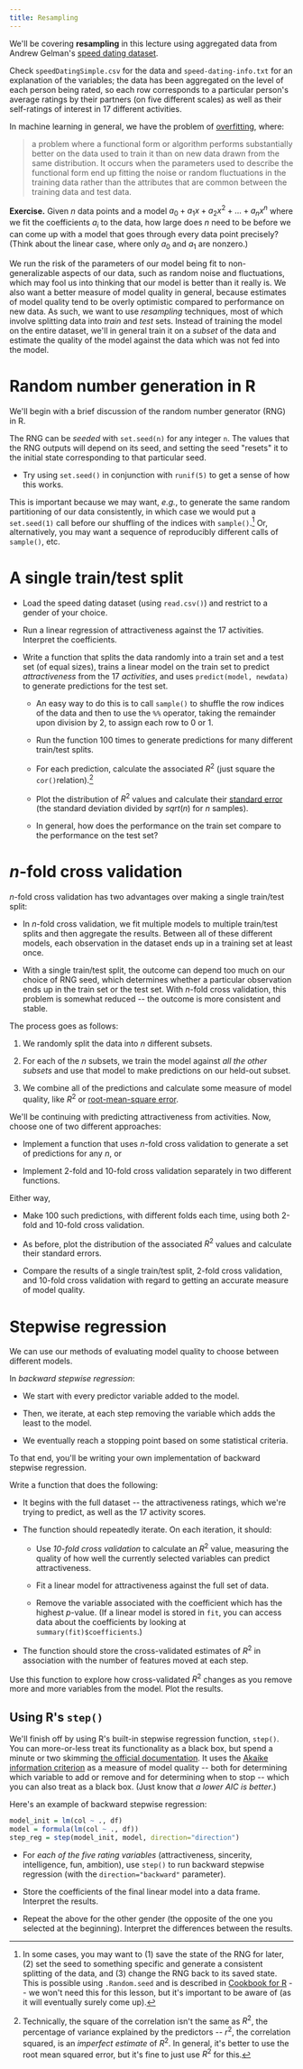 ```yaml
---
title: Resampling
---
```


We'll be covering **resampling** in this lecture using aggregated data from Andrew Gelman's [speed dating dataset](http://andrewgelman.com/2008/01/21/the_speeddating_1/).

Check `speedDatingSimple.csv` for the data and `speed-dating-info.txt` for an explanation of the variables; the data has been aggregated on the level of each person being rated, so each row corresponds to a particular person's average ratings by their partners (on five different scales) as well as their self-ratings of interest in 17 different activities.

In machine learning in general, we have the problem of [overfitting](http://machinelearning.subwiki.org/wiki/Overfitting), where:

> a problem where a functional form or algorithm performs substantially better on the data used to train it than on new data drawn from the same distribution. It occurs when the parameters used to describe the functional form end up fitting the noise or random fluctuations in the training data rather than the attributes that are common between the training data and test data.

**Exercise.** Given $n$ data points and a model $a_0 + a_1x + a_2x^2 + \ldots + a_nx^n$ where we fit the coefficients $a_i$ to the data, how large does $n$ need to be before we can come up with a model that goes through every data point precisely? (Think about the linear case, where only $a_0$ and $a_1$ are nonzero.)

We run the risk of the parameters of our model being fit to non-generalizable aspects of our data, such as random noise and fluctuations, which may fool us into thinking that our model is better than it really is. We also want a better measure of model quality in general, because estimates of model quality tend to be overly optimistic compared to performance on new data. As such, we want to use *resampling* techniques, most of which involve splitting data into *train* and *test* sets. Instead of training the model on the entire dataset, we'll in general train it on a *subset* of the data and estimate the quality of the model against the data which was not fed into the model.

Random number generation in R
=============================

We'll begin with a brief discussion of the random number generator (RNG) in R.

The RNG can be *seeded* with `set.seed(n)` for any integer `n`. The values that the RNG outputs will depend on its seed, and setting the seed "resets" it to the initial state corresponding to that particular seed.

* Try using `set.seed()` in conjunction with `runif(5)` to get a sense of how this works.

This is important because we may want, *e.g.*, to generate the same random partitioning of our data consistently, in which case we would put a `set.seed(1)` call before our shuffling of the indices with `sample()`.[^rng] Or, alternatively, you may want a sequence of reproducibly different calls of `sample()`, etc.

A single train/test split
=========================

* Load the speed dating dataset (using `read.csv()`) and restrict to a gender of your choice.

* Run a linear regression of attractiveness against the 17 activities. Interpret the coefficients.

* Write a function that splits the data randomly into a train set and a test set (of equal sizes), trains a linear model on the train set to predict *attractiveness* from the 17 *activities*, and uses `predict(model, newdata)` to generate predictions for the test set.

	* An easy way to do this is to call `sample()` to shuffle the row indices of the data and then to use the `%%` operator, taking the remainder upon division by 2, to assign each row to 0 or 1.

	* Run the function 100 times to generate predictions for many different train/test splits.

	* For each prediction, calculate the associated $R^2$ (just square the `cor()`relation).[^rmse]

	* Plot the distribution of $R^2$ values and calculate their [standard error](https://en.wikipedia.org/wiki/Standard_error) (the standard deviation divided by $sqrt(n)$ for $n$ samples).

	* In general, how does the performance on the train set compare to the performance on the test set?

$n$-fold cross validation
=========================

$n$-fold cross validation has two advantages over making a single train/test split:

* In $n$-fold cross validation, we fit multiple models to multiple train/test splits and then aggregate the results. Between all of these different models, each observation in the dataset ends up in a training set at least once.

* With a single train/test split, the outcome can depend too much on our choice of RNG seed, which determines whether a particular observation ends up in the train set or the test set. With $n$-fold cross validation, this problem is somewhat reduced -- the outcome is more consistent and stable.

The process goes as follows:

1. We randomly split the data into $n$ different subsets.

2. For each of the $n$ subsets, we train the model against *all the other subsets* and use that model to make predictions on our held-out subset.

3. We combine all of the predictions and calculate some measure of model quality, like $R^2$ or [root-mean-square error](https://en.wikipedia.org/wiki/Root-mean-square_deviation).

We'll be continuing with predicting attractiveness from activities. Now, choose one of two different approaches:

* Implement a function that uses $n$-fold cross validation to generate a set of predictions for any $n$, or

* Implement 2-fold and 10-fold cross validation separately in two different functions.

Either way,

* Make 100 such predictions, with different folds each time, using both 2-fold and 10-fold cross validation.

* As before, plot the distribution of the associated $R^2$ values and calculate their standard errors.

* Compare the results of a single train/test split, 2-fold cross validation, and 10-fold cross validation with regard to getting an accurate measure of model quality.

Stepwise regression
===================

We can use our methods of evaluating model quality to choose between different models.

In *backward stepwise regression*:

* We start with every predictor variable added to the model.

* Then, we iterate, at each step removing the variable which adds the least to the model.

* We eventually reach a stopping point based on some statistical criteria.

To that end, you'll be writing your own implementation of backward stepwise regression.

Write a function that does the following:

* It begins with the full dataset -- the attractiveness ratings, which we're trying to predict, as well as the 17 activity scores.

* The function should repeatedly iterate. On each iteration, it should:

	* Use *10-fold cross validation* to calculate an $R^2$ value, measuring the quality of how well the currently selected variables can predict attractiveness.

	* Fit a linear model for attractiveness against the full set of data.

	* Remove the variable associated with the coefficient which has the highest $p$-value. (If a linear model is stored in `fit`, you can access data about the coefficients by looking at `summary(fit)$coefficients`.)

* The function should store the cross-validated estimates of $R^2$ in association with the number of features moved at each step.

Use this function to explore how cross-validated $R^2$ changes as you remove more and more variables from the model. Plot the results.

Using R's `step()`
------------------

We'll finish off by using R's built-in stepwise regression function, `step()`. You can more-or-less treat its functionality as a black box, but spend a minute or two skimming [the official documentation](https://stat.ethz.ch/R-manual/R-devel/library/stats/html/step.html). It uses the [Akaike information criterion](https://en.wikipedia.org/wiki/Akaike_information_criterion) as a measure of model quality -- both for determining which variable to add or remove and for determining when to stop -- which you can also treat as a black box. (Just know that *a lower AIC is better*.)

Here's an example of backward stepwise regression:

```r
model_init = lm(col ~ ., df)
model = formula(lm(col ~ ., df))
step_reg = step(model_init, model, direction="direction")
```

* For *each of the five rating variables* (attractiveness, sincerity, intelligence, fun, ambition), use `step()` to run backward stepwise regression (with the `direction="backward"` parameter).

* Store the coefficients of the final linear model into a data frame. Interpret the results.

* Repeat the above for the other gender (the opposite of the one you selected at the beginning). Interpret the differences between the results.

[^rng]: In some cases, you may want to (1) save the state of the RNG for later, (2) set the seed to something specific and generate a consistent splitting of the data, and (3) change the RNG back to its saved state. This is possible using `.Random.seed` and is described in [Cookbook for R](http://www.cookbook-r.com/Numbers/Saving_the_state_of_the_random_number_generator/) -- we won't need this for this lesson, but it's important to be aware of (as it will eventually surely come up).

[^rmse]: Technically, the square of the correlation isn't the same as $R^2$, the percentage of variance explained by the predictors -- $r^2$, the correlation squared, is an *imperfect estimate* of $R^2$. In general, it's better to use the root mean squared error, but it's fine to just use $R^2$ for this.
